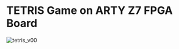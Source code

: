 
# TETRIS Game on ARTY Z7 FPGA Board




![tetris_v00](https://user-images.githubusercontent.com/7684011/50936492-f331b000-1480-11e9-887a-2b4040c6df6b.jpg)
